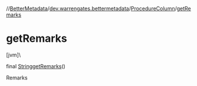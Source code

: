 //[BetterMetadata](../../../index.md)/[dev.warrengates.bettermetadata](../index.md)/[ProcedureColumn](index.md)/[getRemarks](get-remarks.md)

# getRemarks

[jvm]\

final [String](https://docs.oracle.com/javase/8/docs/api/java/lang/String.html)[getRemarks](get-remarks.md)()

Remarks
